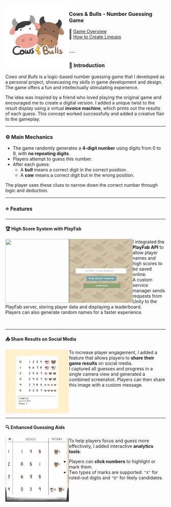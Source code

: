 <!-- PROJECT LOGO -->
<div>
  <h3>
    <img align="left" width="200" height="200" src="images/f11805456d9f3d08.png"><br/>
    Cows & Bulls - Number Guessing Game
  </h3>
</div>   

🔗 <a href="https://www.youtube.com/watch?v=E1-fTTuxCIU">Game Overview</a>  
🔗 <a href="https://www.youtube.com/watch?v=WN8-BFGJ8NA">How to Create Lineups</a>  

<br/>
---

### 🧩 Introduction

*Cows and Bulls* is a logic-based number guessing game that I developed as a personal project, showcasing my skills in game development and design. The game offers a fun and intellectually stimulating experience.  

The idea was inspired by a friend who loved playing the original game and encouraged me to create a digital version. I added a unique twist to the result display using a virtual **invoice machine**, which prints out the results of each guess. This concept worked successfully and added a creative flair to the gameplay.

---

### ⚙️ Main Mechanics

- The game randomly generates a **4-digit number** using digits from 0 to 9, with **no repeating digits**.
- Players attempt to guess this number.
- After each guess:
  - A **bull** means a correct digit in the correct position.
  - A **cow** means a correct digit but in the wrong position.

The player uses these clues to narrow down the correct number through logic and deduction.

---

### ⭐ Features

---

#### 🏆 High Score System with PlayFab

<img align="left" width="200" height="200" src="Screenshot 2024-01-27 220106.png">
<img align="left" width="200" height="200" src="images/Screenshot 2024-01-27 220254.png">

I integrated the **PlayFab API** to allow player names and high scores to be saved online.  
A custom service manager sends requests from Unity to the PlayFab server, storing player data and displaying a leaderboard.  
Players can also generate random names for a faster experience.

<br clear="all"/>

---

#### 📤 Share Results on Social Media

<img align="left" width="200" height="200" src="images/photo_2024-01-27_22-12-28.jpg">

To increase player engagement, I added a feature that allows players to **share their game results** on social media.  
I captured all guesses and progress in a single camera view and generated a combined screenshot. Players can then share this image with a custom message.

<br clear="all"/>

---

#### 🔍 Enhanced Guessing Aids

<img align="left" width="200" height="200" src="images/Screenshot 2024-01-29 110840.png">

To help players focus and guess more effectively, I added interactive **analytics tools**:
- Players can **click numbers** to highlight or mark them.
- Two types of marks are supported: `"X"` for ruled-out digits and `"O"` for likely candidates.

<br clear="all"/>
